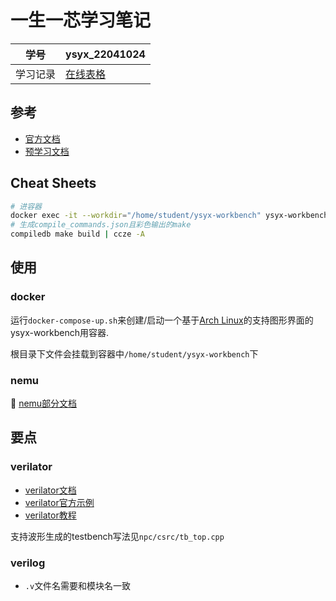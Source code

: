 # 一生一芯学习笔记

| 学号     | ysyx_22041024                                                |
| -------- | ------------------------------------------------------------ |
| 学习记录 | [在线表格](https://docs.qq.com/sheet/DYnNBS2hkaFRzbFB6?newPad=1&newPadType=clone&tab=BB08J2) |


## 参考

- [官方文档](https://docs.ysyx.org/)
- [预学习文档](https://docs.ysyx.org/prestudy/prestudy.html)

## Cheat Sheets

```sh
# 进容器
docker exec -it --workdir="/home/student/ysyx-workbench" ysyx-workbench-container zsh -c "source ~/.zshrc && tmux"
# 生成compile_commands.json且彩色输出的make
compiledb make build | ccze -A
```

## 使用

### docker

运行`docker-compose-up.sh`来创建/启动一个基于[Arch Linux](https://hub.docker.com/r/archlinux/archlinux/)的支持图形界面的ysyx-workbench用容器.

根目录下文件会挂载到容器中`/home/student/ysyx-workbench`下

### nemu

📑 [nemu部分文档](nemu/README.md)

## 要点

### verilator

- [verilator文档](https://verilator.org/guide/latest/index.html)
- [verilator官方示例](https://verilator.org/guide/latest/example_cc.html)
- [verilator教程](https://www.itsembedded.com/dhd/verilator_1/)

支持波形生成的testbench写法见`npc/csrc/tb_top.cpp`

### verilog

- `.v`文件名需要和模块名一致